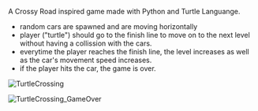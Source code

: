 A Crossy Road inspired game made with Python and Turtle Languange. 
- random cars are spawned and are moving horizontally
- player ("turtle") should go to the finish line to move on to the next level without having a collission with the cars.
- everytime the player reaches the finish line, the level increases as well as the car's movement speed increases.
- if the player hits the car, the game is over.

![TurtleCrossing](https://github.com/NayrAdrian/TurtleCrossing/assets/125546701/c616e088-fb68-43ef-b1cf-5f3f2b973e15)

![TurtleCrossing_GameOver](https://github.com/NayrAdrian/TurtleCrossing/assets/125546701/04793d80-1f37-4d69-9c95-6bbbd887749c)

